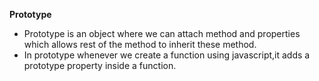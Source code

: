 **Prototype**

* Prototype is an object where we can attach method and properties which allows rest of the method to inherit these method.
* In prototype whenever we create a function using javascript,it adds a prototype property inside a function.